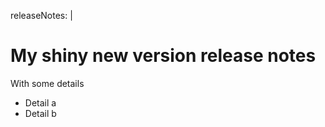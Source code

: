 releaseNotes: |
  # My shiny new version release notes
  With some details
  - Detail a
  - Detail b